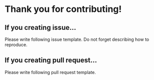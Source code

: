 Thank you for contributing!
===========================

## If you creating issue...

Please write following issue template.  Do not forget describing how to reproduce.

## If you creating pull request...

Please write following pull request template.